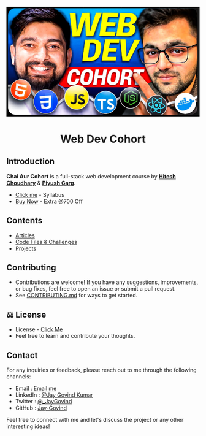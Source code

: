 <a href="https://courses.chaicode.com/">
  <p align=center>
    <img width = "800px" alt="network check karo apna" src="./assets/cohortImage.png">
  <p>
</a>

<h1 align="center">Web Dev Cohort</h1>

<h2 align="left">Introduction</h2>

**Chai Aur Cohort** is a full-stack web development course by **[Hitesh Choudhary](https://www.youtube.com/@chaiaurcode)** & **[Piyush Garg](https://www.youtube.com/@piyushgargdev)**.

- [Click me](https://piyushgargdev.notion.site/Web-Dev-Cohort-1-0-15c45a61dc0380588622c95aea90e7c8) - Syllabus
- [Buy Now](https://courses.chaicode.com/learn/fast-checkout/214297?priceId=0&code=JAY26738&is_affiliate=true&tc=JAY26738) - Extra @700 Off


<h2 align="left">Contents</h2>

- [Articles](./articles/README.md)
- [Code Files & Challenges](./Code%20Files%20&%20Challenges/README.md)
- [Projects](./projects/README.md)
  <br>

## Contributing

- Contributions are welcome! If you have any suggestions, improvements, or bug fixes, feel free to open an issue or submit a pull request.
- See [CONTRIBUTING.md](./CONTRIBUTING.md) for ways to get started.

<h2 align="left">⚖️ License</h2>

- License - [Click Me](./LICENSE)
- Feel free to learn and contribute your thoughts.

## Contact

For any inquiries or feedback, please reach out to me through the following channels:

- Email : [Email me](mailto:govind.iq@gmail.com)
- LinkedIn : [@Jay Govind Kumar](https://www.linkedin.com/in/govind-jay)
- Twitter : [@\_JayGovind](https://twitter.com/_JayGovind)
- GitHub : [Jay-Govind](https://www.github.com/Jay-Govind-Kumar)

Feel free to connect with me and let's discuss the project or any other interesting ideas!
